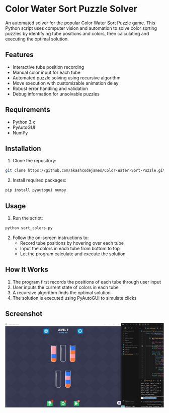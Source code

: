 # Color Water Sort Puzzle Solver

An automated solver for the popular Color Water Sort Puzzle game. This Python script uses computer vision and automation to solve color sorting puzzles by identifying tube positions and colors, then calculating and executing the optimal solution.

## Features

- Interactive tube position recording
- Manual color input for each tube
- Automated puzzle solving using recursive algorithm
- Move execution with customizable animation delay
- Robust error handling and validation
- Debug information for unsolvable puzzles

## Requirements

- Python 3.x
- PyAutoGUI
- NumPy

## Installation

1. Clone the repository:
```bash
git clone https://github.com/akashcodejames/Color-Water-Sort-Puzzle.git
```

2. Install required packages:
```bash
pip install pyautogui numpy
```

## Usage

1. Run the script:
```bash
python sort_colors.py
```

2. Follow the on-screen instructions to:
   - Record tube positions by hovering over each tube
   - Input the colors in each tube from bottom to top
   - Let the program calculate and execute the solution

## How It Works

1. The program first records the positions of each tube through user input
2. User inputs the current state of colors in each tube
3. A recursive algorithm finds the optimal solution
4. The solution is executed using PyAutoGUI to simulate clicks

## Screenshot

![Screenshot of the Color Water Sort Puzzle Solver](Screenshot%202025-03-11%20193301.png)

